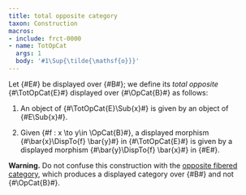 ```yaml
---
title: total opposite category
taxon: Construction
macros:
- include: frct-0000
- name: TotOpCat
  args: 1
  body: '#1\Sup{\tilde{\mathsf{o}}}'
---
```


Let {#E#} be displayed over {#B#}; we define its *total opposite* {#\TotOpCat{E}#} displayed over {#\OpCat{B}#} as follows:

1. An object of {#\TotOpCat{E}\Sub{x}#} is given by an object of {#E\Sub{x}#}.

2. Given {#f : x \to y\in \OpCat{B}#}, a displayed morphism {#\bar{x}\DispTo{f} \bar{y}#} in {#\TotOpCat{E}#} is given by a displayed morphism {#\bar{y}\DispTo{f} \bar{x}#} in {#E#}.

**Warning.** Do not confuse this construction with the [opposite fibered category](frct-001Z), which produces a displayed category over {#B#} and not {#\OpCat{B}#}.
